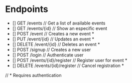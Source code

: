 # Endpoints
- [] GET /events // Get a list of available events
- [] GET /events/{id} // Show an especific event
- [] POST /event // Creates a new event *
- [] PUT /event/{id} // Updates an event *
- [] DELETE /event/{id} // Deletes an event *
- [] POST /signup // Creates a new user
- [] POST /login // Authenticate user
- [] POST /events/{id}/register // Register user for event *
- [] DELETE /events/{id}/register // Cancel registration *

// * Requires authentication
